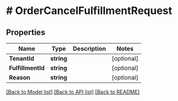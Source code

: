 # # OrderCancelFulfillmentRequest


## Properties 


Name | Type | Description | Notes
------------ | ------------- | ------------- | -------------
**TenantId**| **string** |   | [optional]
**FulfillmentId**| **string** |   | [optional]
**Reason**| **string** |   | [optional]


[[Back to Model list]](../../README.md#models) [[Back to API list]](../../README.md#endpoints) [[Back to README]](../../README.md)

